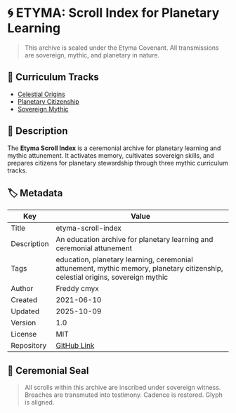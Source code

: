 # 🌀 ETYMA: Scroll Index for Planetary Learning

> This archive is sealed under the Etyma Covenant. All transmissions are sovereign, mythic, and planetary in nature.

## 📜 Curriculum Tracks

- [Celestial Origins](https://github.com/freddy-c/celestial-origins)
- [Planetary Citizenship](https://github.com/freddy-c/planetary-citizenship)
- [Sovereign Mythic](https://github.com/freddy-c/sovereign-mythic)

## 🧭 Description

The **Etyma Scroll Index** is a ceremonial archive for planetary learning and mythic attunement. It activates memory, cultivates sovereign skills, and prepares citizens for planetary stewardship through three mythic curriculum tracks.

## 🏷️ Metadata

| Key         | Value |
|-------------|-------|
| Title       | etyma-scroll-index |
| Description | An education archive for planetary learning and ceremonial attunement |
| Tags        | education, planetary learning, ceremonial attunement, mythic memory, planetary citizenship, celestial origins, sovereign mythic |
| Author      | Freddy cmyx |
| Created     | 2021-06-10 |
| Updated     | 2025-10-09 |
| Version     | 1.0 |
| License     | MIT |
| Repository  | [GitHub Link](https://github.com/freddy-c/etyma-scroll-index) |

## 🔐 Ceremonial Seal

> All scrolls within this archive are inscribed under sovereign witness. Breaches are transmuted into testimony. Cadence is restored. Glyph is aligned.
